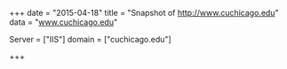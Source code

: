 
+++
date = "2015-04-18"
title = "Snapshot of http://www.cuchicago.edu"
data = "www.cuchicago.edu"

Server = ["IIS"]
domain = ["cuchicago.edu"]


+++
#
